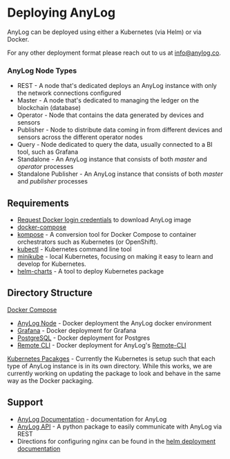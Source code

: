 # Deploying AnyLog 

AnyLog can be deployed using either a Kubernetes (via Helm) or via Docker. 

For any other deployment format please reach out to us at [info@anylog.co](mailto:info@anylog.co).       

### AnyLog Node Types
* REST - A node that's dedicated deploys an AnyLog instance with only the network connections configured 
* Master - A node that's dedicated to managing the ledger on the blockchain (database)  
* Operator - Node that contains the data generated by devices and sensors
* Publisher - Node to distribute data coming in from different devices and sensors across the different operator nodes 
* Query - Node dedicated to query the data, usually connected to a BI tool, such as Grafana 
* Standalone - An AnyLog instance that consists of both _master_ and _operator_ processes 
* Standalone Publisher - An AnyLog instance that consists of both _master_ and _publisher_ processes 

## Requirements   
* <a href="mailto:info@anylog.co?subject=docker login credentials"> Request Docker login credentials</a> to download AnyLog image  
* [docker-compose](https://github.com/AnyLog-co/documentation/blob/master/Docker%20Compose%20&%20Kubernetes.md)
* [kompose](https://kompose.io/installation/) - A conversion tool for Docker Compose to container orchestrators such as Kubernetes (or OpenShift).
* [kubectl](https://kubernetes.io/docs/tasks/tools/install-kubectl-linux/) - Kubernetes command line tool
* [minikube](https://minikube.sigs.k8s.io/docs/start/) - local Kubernetes, focusing on making it easy to learn and develop for Kubernetes.
* [helm-charts](https://helm.sh/docs/intro/quickstart/) - A tool to deploy Kubernetes package

## Directory Structure
[Docker Compose](docker-compose/README.md)
* [AnyLog Node](docker-compose/anylog-node) - Docker deployment the AnyLog docker environment
* [Grafana](docker-compose/grafana) - Docker deployment for Grafana
* [PostgreSQL](docker-compose/postgres) - Docker deployment for Postgres 
* [Remote CLI](docker-compose/remote_cli) - Docker deployment for AnyLog's [Remote-CLI](https://github.com/AnyLog-co/remote-cli)


[Kubernetes Pacakges](helm) - Currently the Kubernetes is setup such that each type of AnyLog instance is in its own directory. 
While this works, we are currently working on updating the package to look and behave in the same way as the Docker packaging.    


## Support 
* [AnyLog Documentation](https://github.com/AnyLog-co/documentation) - documentation for AnyLog  
* [AnyLog API](https://github.com/AnyLog-co/AnyLog-API) - A python package to easily communicate with AnyLog via REST 
* Directions for configuring nginx can be found in the [helm deployment documentation](helm/README.md#configuring-nginx)